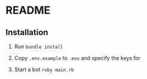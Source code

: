 
# README

## Installation

1. Run `bundle install`

2. Copy `.env.example` to `.env` and specify the keys for

5. Start a bot `ruby main.rb`

